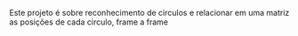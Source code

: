 Este projeto é sobre reconhecimento de circulos e relacionar em uma matriz as posições de cada circulo, frame a frame
